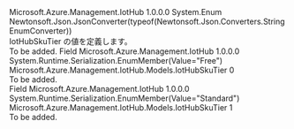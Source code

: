 <Type Name="IotHubSkuTier" FullName="Microsoft.Azure.Management.IotHub.Models.IotHubSkuTier">
  <TypeSignature Language="C#" Value="public enum IotHubSkuTier" />
  <TypeSignature Language="ILAsm" Value=".class public auto ansi sealed IotHubSkuTier extends System.Enum" />
  <TypeSignature Language="DocId" Value="T:Microsoft.Azure.Management.IotHub.Models.IotHubSkuTier" />
  <TypeSignature Language="VB.NET" Value="Public Enum IotHubSkuTier" />
  <TypeSignature Language="F#" Value="type IotHubSkuTier = " />
  <AssemblyInfo>
    <AssemblyName>Microsoft.Azure.Management.IotHub</AssemblyName>
    <AssemblyVersion>1.0.0.0</AssemblyVersion>
  </AssemblyInfo>
  <Base>
    <BaseTypeName>System.Enum</BaseTypeName>
  </Base>
  <Attributes>
    <Attribute>
      <AttributeName>Newtonsoft.Json.JsonConverter(typeof(Newtonsoft.Json.Converters.StringEnumConverter))</AttributeName>
    </Attribute>
  </Attributes>
  <Docs>
    <summary>
            IotHubSkuTier の値を定義します。
            </summary>
    <remarks>To be added.</remarks>
  </Docs>
  <Members>
    <Member MemberName="Free">
      <MemberSignature Language="C#" Value="Free" />
      <MemberSignature Language="ILAsm" Value=".field public static literal valuetype Microsoft.Azure.Management.IotHub.Models.IotHubSkuTier Free = int32(0)" />
      <MemberSignature Language="DocId" Value="F:Microsoft.Azure.Management.IotHub.Models.IotHubSkuTier.Free" />
      <MemberSignature Language="VB.NET" Value="Free" />
      <MemberSignature Language="F#" Value="Free = 0" Usage="Microsoft.Azure.Management.IotHub.Models.IotHubSkuTier.Free" />
      <MemberType>Field</MemberType>
      <AssemblyInfo>
        <AssemblyName>Microsoft.Azure.Management.IotHub</AssemblyName>
        <AssemblyVersion>1.0.0.0</AssemblyVersion>
      </AssemblyInfo>
      <Attributes>
        <Attribute>
          <AttributeName>System.Runtime.Serialization.EnumMember(Value="Free")</AttributeName>
        </Attribute>
      </Attributes>
      <ReturnValue>
        <ReturnType>Microsoft.Azure.Management.IotHub.Models.IotHubSkuTier</ReturnType>
      </ReturnValue>
      <MemberValue>0</MemberValue>
      <Docs>
        <summary>To be added.</summary>
      </Docs>
    </Member>
    <Member MemberName="Standard">
      <MemberSignature Language="C#" Value="Standard" />
      <MemberSignature Language="ILAsm" Value=".field public static literal valuetype Microsoft.Azure.Management.IotHub.Models.IotHubSkuTier Standard = int32(1)" />
      <MemberSignature Language="DocId" Value="F:Microsoft.Azure.Management.IotHub.Models.IotHubSkuTier.Standard" />
      <MemberSignature Language="VB.NET" Value="Standard" />
      <MemberSignature Language="F#" Value="Standard = 1" Usage="Microsoft.Azure.Management.IotHub.Models.IotHubSkuTier.Standard" />
      <MemberType>Field</MemberType>
      <AssemblyInfo>
        <AssemblyName>Microsoft.Azure.Management.IotHub</AssemblyName>
        <AssemblyVersion>1.0.0.0</AssemblyVersion>
      </AssemblyInfo>
      <Attributes>
        <Attribute>
          <AttributeName>System.Runtime.Serialization.EnumMember(Value="Standard")</AttributeName>
        </Attribute>
      </Attributes>
      <ReturnValue>
        <ReturnType>Microsoft.Azure.Management.IotHub.Models.IotHubSkuTier</ReturnType>
      </ReturnValue>
      <MemberValue>1</MemberValue>
      <Docs>
        <summary>To be added.</summary>
      </Docs>
    </Member>
  </Members>
</Type>